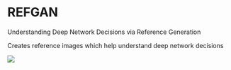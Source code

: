 # REFGAN
Understanding Deep Network Decisions via Reference Generation


Creates reference images which help understand deep network decisions


<img src="https://imgur.com/0k5dC5D.jpg"></img>
